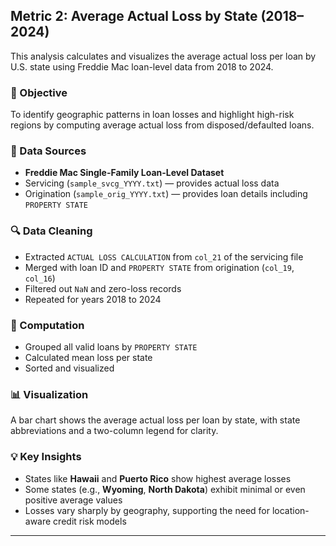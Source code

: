 ## Metric 2: Average Actual Loss by State (2018–2024)

This analysis calculates and visualizes the average actual loss per loan by U.S. state using Freddie Mac loan-level data from 2018 to 2024.

### 📌 Objective
To identify geographic patterns in loan losses and highlight high-risk regions by computing average actual loss from disposed/defaulted loans.

### 📁 Data Sources
- **Freddie Mac Single-Family Loan-Level Dataset**
- Servicing (`sample_svcg_YYYY.txt`) — provides actual loss data
- Origination (`sample_orig_YYYY.txt`) — provides loan details including `PROPERTY STATE`

### 🔍 Data Cleaning
- Extracted `ACTUAL LOSS CALCULATION` from `col_21` of the servicing file
- Merged with loan ID and `PROPERTY STATE` from origination (`col_19`, `col_16`)
- Filtered out `NaN` and zero-loss records
- Repeated for years 2018 to 2024

### 🧮 Computation
- Grouped all valid loans by `PROPERTY STATE`
- Calculated mean loss per state
- Sorted and visualized

### 📊 Visualization
A bar chart shows the average actual loss per loan by state, with state abbreviations and a two-column legend for clarity.

### 💡 Key Insights
- States like **Hawaii** and **Puerto Rico** show highest average losses
- Some states (e.g., **Wyoming**, **North Dakota**) exhibit minimal or even positive average values
- Losses vary sharply by geography, supporting the need for location-aware credit risk models

---
